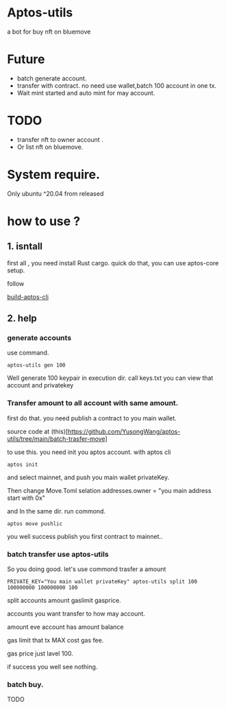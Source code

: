 # Aptos-utils
a bot for buy nft on bluemove

# Future
- batch generate account.
- transfer with contract. no need use wallet,batch 100 account in one tx.
- Wait mint started and auto mint for may account.

# TODO
- transfer nft to owner account .
- Or list nft on bluemove.

# System require.

Only ubuntu ^20.04 from released

# how to use ?
## 1. isntall
first all , you need install Rust cargo.
quick do that, you can use aptos-core setup.

follow

[build-aptos-cli](https://aptos.dev/cli-tools/build-aptos-cli#linux)


## 2. help
### generate accounts 

use command.

```shell
aptos-utils gen 100
```

Well generate 100 keypair in execution dir. call keys.txt you can view that account and privatekey

### Transfer amount to all account with same amount.

first do that. you need publish a contract to you main wallet.

source code at (this)[https://github.com/YusongWang/aptos-utils/tree/main/batch-trasfer-move]

to use this. you need init you aptos account. with aptos cli

```shell
aptos init
```

and select mainnet, and push you main wallet privateKey.

Then change Move.Toml selation addresses.owner = "you main address start with 0x"

and In the same dir. run commond.

```shell
aptos move pushlic
```
you well success publish you first contract to mainnet..

### batch transfer use aptos-utils

So you doing good. let's use commond trasfer a amount

```shell
PRIVATE_KEY="You main wallet privateKey" aptos-utils split 100 100000000 100000000 100
```
split accounts amount gaslimit gasprice.

accounts you want transfer to how may account.

amount eve account has amount balance

gas limit that tx MAX cost gas fee.

gas price just lavel 100.

if success you well see nothing.

### batch buy.

TODO
